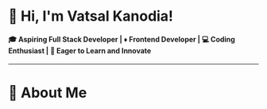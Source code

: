 <h1>👋 Hi, I'm Vatsal Kanodia!</h1>
<h4>🎓 Aspiring Full Stack Developer  | ♦ Frontend Developer  | 💻 Coding Enthusiast | 🌱 Eager to Learn and Innovate</h4>
<hr>
<h1>🌟 About Me</h1>

